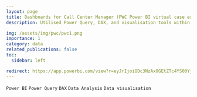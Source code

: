 ```yaml
---
layout: page
title: Dashboards for Call Center Manager (PWC Power BI virtual case experience Part 1) - 12/2023
description: Utilised Power Query, DAX, and visualisation tools within Power BI to create dashboards for the Call Center Manager to understand todays trends, reflect customer demographics and insights regarding customer retention.

img: /assets/img/pwc/pwc1.png
importance: 1
category: data
related_publications: false
toc:
  sidebar: left

redirect: https://app.powerbi.com/view?r=eyJrIjoiODc3NzAxOGEtZTc4YS00YjlkLThjZGMtMjBiZTEzY2JiZDU5IiwidCI6ImNhYmFmZjVlLWExMTMtNDJhMS1iMjliLTIwMDk2N2M0NTZmYSIsImMiOjEwfQ%3D%3D
---
```


`Power BI`
`Power Query`
`DAX`
`Data Analysis`
`Data visualisation`
